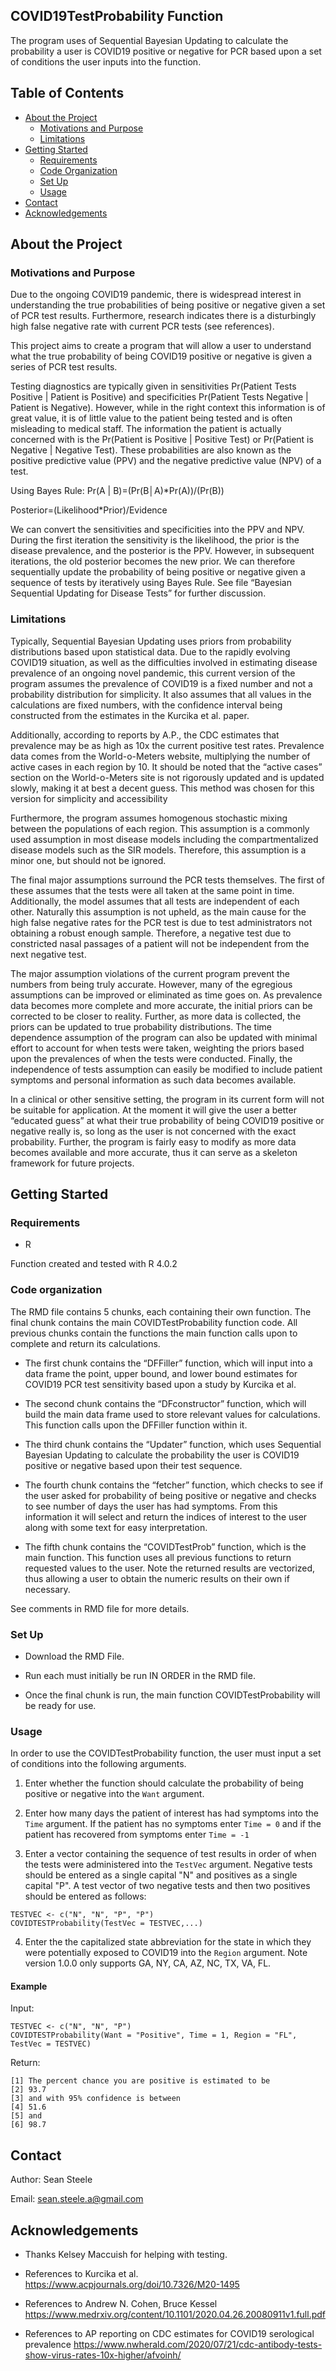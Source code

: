 ## COVID19TestProbability Function
The program uses of Sequential Bayesian Updating to calculate the probability a user is COVID19 positive or negative for PCR based upon a set of conditions the user inputs into the function.


<!-- TABLE OF CONTENTS -->
## Table of Contents

* [About the Project](#about-the-project)
  * [Motivations and Purpose](#motivations-and-purpose)
  * [Limitations](#limitations)
* [Getting Started](#getting-started)
  * [Requirements](#requirements)
  * [Code Organization](#code-organization)
  * [Set Up](#set-up)
  * [Usage](#usage)
* [Contact](#contact)
* [Acknowledgements](#acknowledgements)

<!-- ABOUT THE PROJECT -->
## About the Project

### Motivations and Purpose

Due to the ongoing COVID19 pandemic, there is widespread interest in understanding the true probabilities of being positive or negative given a set of PCR test results. Furthermore, research indicates there is a disturbingly high false negative rate with current PCR tests (see references). 

This project aims to create a program that will allow a user to understand what the true probability of being COVID19 positive or negative is given a series of PCR test results. 

Testing diagnostics are typically given in sensitivities Pr(Patient Tests Positive | Patient is Positive)  and specificities  Pr(Patient Tests Negative | Patient is Negative). However, while in the right context this information is of great value, it is of little value to the patient being tested and is often misleading to medical staff. The information the patient is actually concerned with is the Pr(Patient is Positive | Positive Test) or Pr(Patient is Negative | Negative Test). These probabilities are also known as the positive predictive value (PPV) and the negative predictive value (NPV) of a test.

Using Bayes Rule: 
Pr⁡(A | B)=(Pr⁡(B│A)*Pr⁡(A))/(Pr⁡(B))

Posterior=(Likelihood*Prior)/Evidence

We can convert the sensitivities and specificities into the PPV and NPV. During the first iteration the sensitivity is the likelihood, the prior is the disease prevalence, and the posterior is the PPV. However, in subsequent iterations, the old posterior becomes the new prior. We can therefore sequentially update the probability of being positive or negative given a sequence of tests by iteratively using Bayes Rule. See file “Bayesian Sequential Updating for Disease Tests” for further discussion.


### Limitations

Typically, Sequential Bayesian Updating uses priors from probability distributions based upon statistical data. Due to the rapidly evolving COVID19 situation, as well as the difficulties involved in estimating disease prevalence of an ongoing novel pandemic, this current version of the program assumes the prevalence of COVID19 is a fixed number and not a probability distribution for simplicity. It also assumes that all values in the calculations are fixed numbers, with the confidence interval being constructed from the estimates in the Kurcika et al. paper. 

Additionally, according to reports by A.P., the CDC estimates that prevalence may be as high as 10x the current positive test rates. Prevalence data comes from the World-o-Meters website, multiplying the number of active cases in each region by 10.  It should be noted that the “active cases” section on the World-o-Meters site is not rigorously updated and is updated slowly, making it at best a decent guess. This method was chosen for this version for simplicity and accessibility

Furthermore, the program assumes homogenous stochastic mixing between the populations of each region. This assumption is a commonly used assumption in most disease models including the compartmentalized disease models such as the SIR models. Therefore, this assumption is a minor one, but should not be ignored.

The final major assumptions surround the PCR tests themselves. The first of these assumes that the tests were all taken at the same point in time. Additionally, the model assumes that all tests are independent of each other. Naturally this assumption is not upheld, as the main cause for the high false negative rates for the PCR test is due to test administrators not obtaining a robust enough sample. Therefore, a negative test due to constricted nasal passages of a patient will not be independent from the next negative test.

The major assumption violations of the current program prevent the numbers from being truly accurate. However, many of the egregious assumptions can be improved or eliminated as time goes on. As prevalence data becomes more complete and more accurate, the initial priors can be corrected to be closer to reality. Further, as more data is collected, the priors can be updated to true probability distributions. The time dependence assumption of the program can also be updated with minimal effort to account for when tests were taken, weighting the priors based upon the prevalences of when the tests were conducted. Finally, the independence of tests assumption can easily be modified to include patient symptoms and personal information as such data becomes available.

In a clinical or other sensitive setting, the program in its current form will not be suitable for application. At the moment it will give the user a better “educated guess” at what their true probability of being COVID19 positive or negative really is, so long as the user is not concerned with the exact probability. Further, the program is fairly easy to modify as more data becomes available and more accurate, thus it can serve as a skeleton framework for future projects. 


<!-- GETTING STARTED -->
## Getting Started

### Requirements

* R

Function created and tested with R 4.0.2

### Code organization 

The RMD file contains 5 chunks, each containing their own function. The final chunk contains the main COVIDTestProbability function code. All previous chunks contain the functions the main function calls upon to complete and return its calculations.

  * The first chunk contains the “DFFiller” function, which will input into a data frame the point, upper bound, and lower bound estimates for COVID19 PCR test sensitivity based upon a study by Kurcika et al.

  * The second chunk contains the “DFconstructor” function, which will build the main data frame used to store relevant values for calculations. This function calls upon the DFFiller function within it.

  * The third chunk contains the “Updater” function, which uses Sequential Bayesian Updating to calculate the probability the user is COVID19 positive or negative based upon their test sequence.

  * The fourth chunk contains the “fetcher” function, which checks to see if the user asked for probability of being positive or negative and checks to see number of days the user has had symptoms. From this information it will select and return the indices of interest to the user along with some text for easy interpretation.

  * The fifth chunk contains the “COVIDTestProb” function, which is the main function. This function uses all previous functions to return requested values to the user. Note the returned results are vectorized, thus allowing a user to obtain the numeric results on their own if necessary.

See comments in RMD file for more details.

### Set Up

* Download the RMD File.

* Run each must initially be run IN ORDER in the RMD file.

* Once the final chunk is run, the main function COVIDTestProbability will be ready for use.

### Usage

In order to use the COVIDTestProbability function, the user must input a set of conditions into the following arguments.

1. Enter whether the function should calculate the probability of being positive or negative into the `Want` argument.

2. Enter how many days the patient of interest has had symptoms into the `Time` argument. If the patient has no symptoms enter `Time = 0` and if the patient has recovered from symptoms enter `Time = -1`

3. Enter a vector containing the sequence of test results in order of when the tests were administered into the `TestVec` argument. Negative tests should be entered as a single capital "N" and positives as a single capital "P".  A test vector of two negative tests and then two positives should be entered as follows:

```JS
TESTVEC <- c("N", "N", "P", "P")
COVIDTESTProbability(TestVec = TESTVEC,...)
```

4. Enter the the capitalized state abbreviation for the state in which they were potentially exposed to COVID19 into the `Region` argument. Note version 1.0.0 only supports GA, NY, CA, AZ, NC, TX, VA, FL.

#### Example 

Input:
```JS
TESTVEC <- c("N", "N", "P")
COVIDTESTProbability(Want = "Positive", Time = 1, Region = "FL", TestVec = TESTVEC)
```
Return:

```JS
[1] The percent chance you are positive is estimated to be
[2] 93.7                                                  
[3] and with 95% confidence is between                    
[4] 51.6                                                  
[5] and                                                   
[6] 98.7  
```
<!-- CONTACT -->
## Contact

Author: Sean Steele

Email: sean.steele.a@gmail.com

<!-- ACKNOWLEDGEMENTS -->
## Acknowledgements

* Thanks Kelsey Maccuish for helping with testing.

* References to Kurcika et al. https://www.acpjournals.org/doi/10.7326/M20-1495

* References to Andrew N. Cohen, Bruce Kessel https://www.medrxiv.org/content/10.1101/2020.04.26.20080911v1.full.pdf

* References to AP reporting on CDC estimates for COVID19 serological prevalence https://www.nwherald.com/2020/07/21/cdc-antibody-tests-show-virus-rates-10x-higher/afvoinh/





